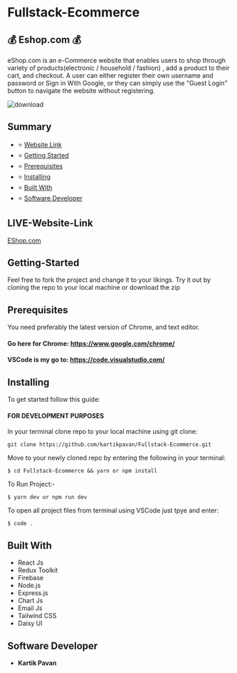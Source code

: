 # Fullstack-Ecommerce

## :moneybag: Eshop.com  :moneybag:

eShop.com is an e-Commerce website that enables users to shop through variety of products(electronic / household / fashion) , add a product to their cart, and checkout. A user can either register their own username and password or Sign in With Google, or they can simply use the "Guest Login" button to navigate the website without registering.

![download](https://user-images.githubusercontent.com/81632171/199007839-77a2f0cd-9b25-4dec-a141-30155fbc4a20.png)

## Summary

- :star: [Website Link](#website-link)
- :star: [Getting Started](#getting-started)
- :star: [Prerequisites](#prerequisites)
- :star: [Installing](#installing)
- :star: [Built With](#built-with)
- :star: [Software Developer](#software-developer)

## LIVE-Website-Link

[EShop.com](https://eshop-firebase.vercel.app/)

## Getting-Started

Feel free to fork the project and change it to your likings. Try it out by cloning the repo to your local machine or download the zip

## Prerequisites

You need preferably the latest version of Chrome, and text editor.

#### Go here for Chrome: https://www.google.com/chrome/

#### VSCode is my go to: https://code.visualstudio.com/

## Installing

To get started follow this guide:

#### FOR DEVELOPMENT PURPOSES

In your terminal clone repo to your local machine using git clone:

```
git clone https://github.com/kartikpavan/Fullstack-Ecommerce.git
```

Move to your newly cloned repo by entering the following in your terminal:

```
$ cd Fullstack-Ecommerce && yarn or npm install
```

To Run Project:-

```
$ yarn dev or npm run dev 
```

To open all project files from terminal using VSCode just tpye and enter:

```
$ code .
```

## Built With

- React Js
- Redux Toolkit 
- Firebase 
- Node.js
- Express.js
- Chart Js
- Email Js
- Tailwind CSS
- Daisy UI

## Software Developer

- **Kartik Pavan**
